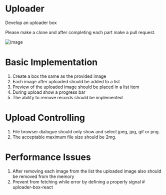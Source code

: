 # Uploader
Develop an uploader box

Please make a clone and after completing each part make a pull request.

![image](https://github.com/muhamadzolfaghari/Uploader/assets/20728278/e5fbb7c9-c826-40e7-9ee4-032556afdf16)

# Basic Implementation
1. Create a box the same as the provided image
2. Each image after uploaded should be added to a list
3. Preview of the uploaded image should be placed in a list item
4. During upload show a progress bar
5. The ability to remove records should be implemented

# Upload Controlling
1. File browser dialogue should only show and select jpeg, jpg, gif or png.
2. The acceptable maximum file size should be 2mg.

# Performance Issues
1. After removing each image from the list the uploaded image also should be removed from the memory
2. Prevent from fetching while error by defining a properly signal
#   u p l o a d e r - b o x - r e a c t  
 